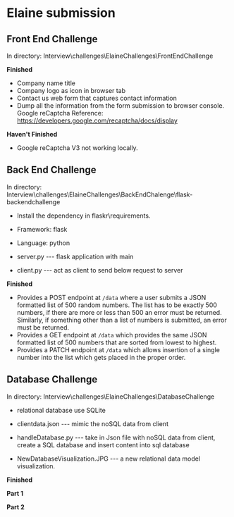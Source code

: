 # Elaine submission

 
## Front End Challenge

In directory: Interview\challenges\ElaineChallenges\FrontEndChallenge

**Finished**
* Company name title
* Company logo as icon in browser tab
* Contact us web form that captures contact information
* Dump all the information from the form submission to browser console. Google reCaptcha Reference: https://developers.google.com/recaptcha/docs/display

**Haven't Finished**
* Google reCaptcha V3 not working locally. 

## Back End Challenge
In directory: Interview\challenges\ElaineChallenges\BackEndChalenge\flask-backendchallenge
 
 - Install the dependency in flaskr\requirements.
 
 - Framework: flask
 
 - Language: python


 
 - server.py --- flask application with main 
 
 - client.py --- act as client to send below request to server
 
 
  **Finished**
  - Provides a POST endpoint at `/data` where a user submits a JSON formatted list of 500 random numbers.  The list has to be exactly 500 numbers, if there are more or less than 500 an error must be returned.  Similarly, if something other than a list of numbers is submitted, an error must be returned.
  - Provides a GET endpoint at `/data` which provides the same JSON formatted list of 500 numbers that are sorted from lowest to highest.
  - Provides a PATCH endpoint at `/data` which allows insertion of a single number into the list which gets placed in the proper order.
  

## Database Challenge

 In directory: Interview\challenges\ElaineChallenges\DatabaseChallenge
 
 
 - relational database use SQLite

 - clientdata.json --- mimic the noSQL data from client
 - handleDatabase.py --- take in Json file with noSQL data from client, create a SQL database and insert content into sql database
 - NewDatabaseVisualization.JPG --- a new relational data model visualization.

 **Finished**
 
  **Part 1**
  
  **Part 2**

  
